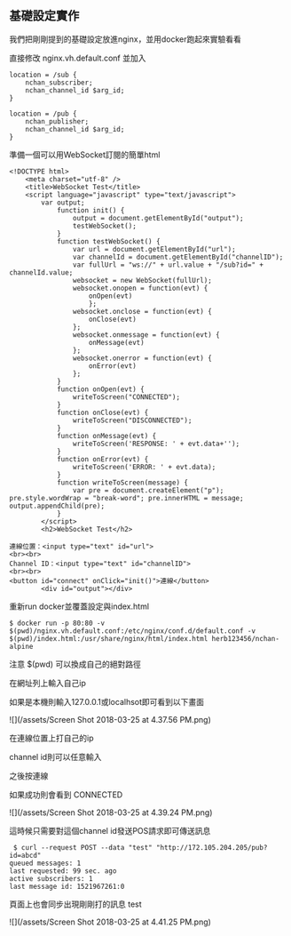 ## 基礎設定實作

我們把剛剛提到的基礎設定放進nginx，並用docker跑起來實驗看看

直接修改 nginx.vh.default.conf 並加入

```
location = /sub {
    nchan_subscriber;
    nchan_channel_id $arg_id;
}

location = /pub {
    nchan_publisher;
    nchan_channel_id $arg_id;
}
```

準備一個可以用WebSocket訂閱的簡單html

```
<!DOCTYPE html>
    <meta charset="utf-8" />
    <title>WebSocket Test</title>
    <script language="javascript" type="text/javascript">
        var output;
            function init() {
                output = document.getElementById("output");
                testWebSocket();
            }
            function testWebSocket() {
                var url = document.getElementById("url");
                var channelId = document.getElementById("channelID");
                var fullUrl = "ws://" + url.value + "/sub?id=" + channelId.value;
                websocket = new WebSocket(fullUrl);
                websocket.onopen = function(evt) {
                    onOpen(evt)
                    };
                websocket.onclose = function(evt) {
                    onClose(evt)
                };
                websocket.onmessage = function(evt) {
                    onMessage(evt)
                };
                websocket.onerror = function(evt) {
                    onError(evt)
                };
            }
            function onOpen(evt) {
                writeToScreen("CONNECTED");
            }
            function onClose(evt) {
                writeToScreen("DISCONNECTED");
            }
            function onMessage(evt) {
                writeToScreen('RESPONSE: ' + evt.data+'');
            }
            function onError(evt) {
                writeToScreen('ERROR: ' + evt.data);
            }
            function writeToScreen(message) {
                var pre = document.createElement("p"); pre.style.wordWrap = "break-word"; pre.innerHTML = message; output.appendChild(pre);
            }
        </script>
        <h2>WebSocket Test</h2>

連線位置：<input type="text" id="url">
<br><br>
Channel ID：<input type="text" id="channelID">
<br><br>
<button id="connect" onClick="init()">連線</button>
        <div id="output"></div>
```

重新run docker並覆蓋設定與index.html

```
$ docker run -p 80:80 -v $(pwd)/nginx.vh.default.conf:/etc/nginx/conf.d/default.conf -v $(pwd)/index.html:/usr/share/nginx/html/index.html herb123456/nchan-alpine
```

注意 $\(pwd\) 可以換成自己的絕對路徑

在網址列上輸入自己ip

如果是本機則輸入127.0.0.1或localhsot即可看到以下畫面

![](/assets/Screen Shot 2018-03-25 at 4.37.56 PM.png)

在連線位置上打自己的ip

channel id則可以任意輸入

之後按連線

如果成功則會看到 CONNECTED

![](/assets/Screen Shot 2018-03-25 at 4.39.24 PM.png)

這時候只需要對這個channel id發送POS請求即可傳送訊息

```
 $ curl --request POST --data "test" "http://172.105.204.205/pub?id=abcd"
queued messages: 1
last requested: 99 sec. ago
active subscribers: 1
last message id: 1521967261:0
```

頁面上也會同步出現剛剛打的訊息 test

![](/assets/Screen Shot 2018-03-25 at 4.41.25 PM.png)

